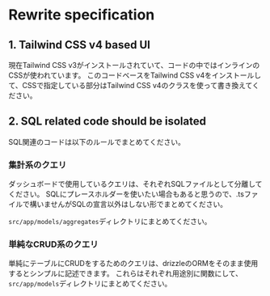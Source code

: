 # Rewrite specification

## 1. Tailwind CSS v4 based UI

現在Tailwind CSS v3がインストールされていて、コードの中ではインラインのCSSが使われています。
このコードベースをTailwind CSS v4をインストールして、CSSで指定している部分はTailwind CSS v4のクラスを使って書き換えてください。

## 2. SQL related code should be isolated

SQL関連のコードは以下のルールでまとめてください。

### 集計系のクエリ

ダッシュボードで使用しているクエリは、それぞれSQLファイルとして分離してください。
SQLにプレースホルダーを使いたい場合もあると思うので、.tsファイルで構いませんがSQLの宣言以外はしない形でまとめてください。

`src/app/models/aggregates`ディレクトリにまとめてください。

### 単純なCRUD系のクエリ

単純にテーブルにCRUDをするためのクエリは、drizzleのORMをそのまま使用するとシンプルに記述できます。
これらはそれぞれ用途別に関数にして、`src/app/models`ディレクトリにまとめてください。

